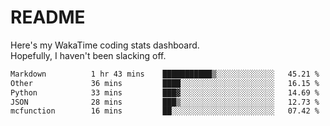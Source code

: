 # README

Here's my WakaTime coding stats dashboard.  
Hopefully, I haven't been slacking off.

<!--START_SECTION:waka-->

```txt
Markdown          1 hr 43 mins    ███████████▒░░░░░░░░░░░░░   45.21 %
Other             36 mins         ████░░░░░░░░░░░░░░░░░░░░░   16.15 %
Python            33 mins         ███▓░░░░░░░░░░░░░░░░░░░░░   14.69 %
JSON              28 mins         ███▒░░░░░░░░░░░░░░░░░░░░░   12.73 %
mcfunction        16 mins         ██░░░░░░░░░░░░░░░░░░░░░░░   07.42 %
```

<!--END_SECTION:waka-->